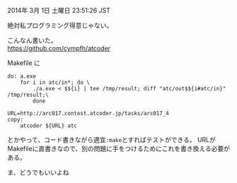 2014年  3月  1日 土曜日 23:51:26 JST


絶対私プログラミング得意じゃない。

こんなん書いた。  
https://github.com/cympfh/atcoder

Makefile に

    do: a.exe
        for i in atc/in*; do \
            ./a.exe < $${i} | tee /tmp/result; diff "atc/out$${i#atc/in}" /tmp/result;\
            done

    URL=http://arc017.contest.atcoder.jp/tasks/arc017_4
    copy:
        atcoder ${URL} atc

とかやって、コード書きながら適宜`:make`とすればテストができる。
URLがMakefileに直書きなので、別の問題に手をつけるためにこれを書き換える必要がある。

ま、どうでもいいよね
